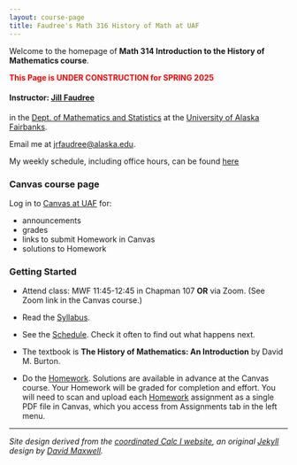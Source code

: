 ```yaml
---
layout: course-page
title: Faudree's Math 316 History of Math at UAF
---
```


Welcome to the homepage of **Math 314 Introduction to the History of Mathematics course**.

<span style="color:red">**This Page is UNDER CONSTRUCTION for SPRING 2025**</span>

#### Instructor:  [Jill Faudree](http://jrfaudree.github.io/)

in the [Dept. of Mathematics and Statistics](http://www.uaf.edu/dms/) at the [University of Alaska Fairbanks](http://www.uaf.edu/).

Email me at [jrfaudree@alaska.edu](mailto:jrfaudree@alaska.edu).  

My weekly schedule, including office hours, can be found [here](https://docs.google.com/spreadsheets/d/1Ynzc0a02NC83wnWS02dO5yT99rEbq3G49XDM9BmzsU8/edit?usp=sharing)

### Canvas course page

Log in to [Canvas at UAF](https://canvas.alaska.edu/courses/24165) for:

  * announcements
  * grades
  * links to submit Homework in Canvas
  * solutions to Homework

### Getting Started

* Attend class: MWF 11:45-12:45 in Chapman 107 **OR** via Zoom. (See Zoom link in the Canvas course.)

* Read the [Syllabus](assets/general/M316S25_syllabus.pdf).

* See the [Schedule](https://docs.google.com/spreadsheets/d/e/2PACX-1vRSXy8PBXnJpR7xxhggG7TRmXVr_T20drE4qSHNJthFCJuujuz7XPa606VCXAP73R40e4WRB37YEvSI/pubhtml?gid=1103770719&single=true).  Check it often to find out what happens next.

* The textbook is **The History of Mathematics: An Introduction** by David M. Burton.

* Do the [Homework](homework.html).  Solutions are available in advance at the Canvas course. Your Homework will be graded for completion and effort.  You will need to scan and upload each [Homework](homework.html) assignment as a single PDF file in Canvas, which you access from Assignments tab in the left menu.


---
_Site design derived from the [coordinated Calc I website](https://uaf-math251.github.io/), an original [Jekyll](https://jekyllrb.com/) design by [David Maxwell](https://damaxwell.github.io/)._


